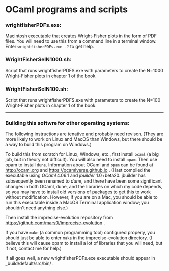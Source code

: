 OCaml programs and scripts
===

### wrightfisherPDFs.exe: 

Macintosh executable that creates Wright-Fisher plots in the form of PDF
files.  You will need to use this from a command line in a terminal
window.  Enter `wrightfisherPDFs.exe -?` to get help.

### WrightFisherSelN1000.sh:

Script that runs wrightfisherPDFS.exe with parameters to create the
N=1000 Wright-Fisher plots in chapter 1 of the book.

### WrightFisherSelN100.sh:

Script that runs wrightfisherPDFS.exe with parameters to create the
N=100 Wright-Fisher plots in chapter 1 of the book.

---

### Building this softwre for other operating systems:

The following instructions are tenative and probably need revison.
(They are more likely to work on Linux and MacOS than Windows, but
there should be a way to build this program on Windows.)

To build this from scratch for Linux, Windows, etc., first install
`ocaml` (a big job, but in theory not difficult). You will also need to
install `opam`.   Then use opam to install `dune`.  Information about
OCaml and `opam` can be found at http://ocaml.org and
https://ocamlverse.github.io .  (I last compiled the executable using *OCaml* 4.06.1
and *jbuilder* 1.0+beta20.  jbuilder has subsequently been renamed to *dune*, and there
have been some significant changes in both OCaml, dune, and the libraries on which
my code depends, so you may have to install old versions of packages to get this to
work without modification.  However, if you are on a Mac, you should be able to run
this executable inside a MacOS Terminal application window; you shouldn't need anything
else.)

Then install the imprecise-evolution repository from
https://github.com/mars0i/imprecise-evolution .

If you have `make` (a common programming tool) configured properly, you
should just be able to enter `make` in the imprecise-evolution
directory.  (I believe this will cause opam to install a lot of
libraries that you will need, but if not, contact me for help.)

If all goes well, a new wrightfisherPDFs.exe executable should appear in
_build/default/src/bin/ .
